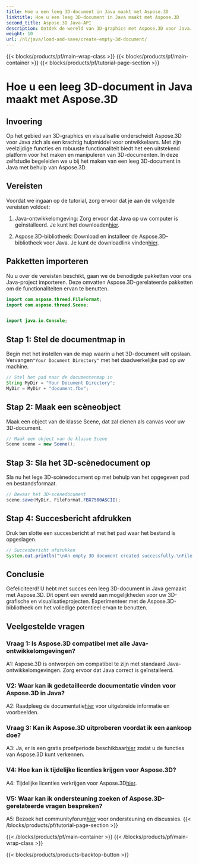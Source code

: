 ```yaml
---
title: Hoe u een leeg 3D-document in Java maakt met Aspose.3D
linktitle: Hoe u een leeg 3D-document in Java maakt met Aspose.3D
second_title: Aspose.3D Java-API
description: Ontdek de wereld van 3D-graphics met Aspose.3D voor Java. Volg onze stapsgewijze handleiding om moeiteloos een leeg 3D-document te maken.
weight: 10
url: /nl/java/load-and-save/create-empty-3d-document/
---
```


{{< blocks/products/pf/main-wrap-class >}}
{{< blocks/products/pf/main-container >}}
{{< blocks/products/pf/tutorial-page-section >}}

# Hoe u een leeg 3D-document in Java maakt met Aspose.3D

## Invoering

Op het gebied van 3D-graphics en visualisatie onderscheidt Aspose.3D voor Java zich als een krachtig hulpmiddel voor ontwikkelaars. Met zijn veelzijdige functies en robuuste functionaliteit biedt het een uitstekend platform voor het maken en manipuleren van 3D-documenten. In deze zelfstudie begeleiden we u bij het maken van een leeg 3D-document in Java met behulp van Aspose.3D.

## Vereisten

Voordat we ingaan op de tutorial, zorg ervoor dat je aan de volgende vereisten voldoet:

1.  Java-ontwikkelomgeving: Zorg ervoor dat Java op uw computer is geïnstalleerd. Je kunt het downloaden[hier](https://www.java.com/download/).

2.  Aspose.3D-bibliotheek: Download en installeer de Aspose.3D-bibliotheek voor Java. Je kunt de downloadlink vinden[hier](https://releases.aspose.com/3d/java/).

## Pakketten importeren

Nu u over de vereisten beschikt, gaan we de benodigde pakketten voor ons Java-project importeren. Deze omvatten Aspose.3D-gerelateerde pakketten om de functionaliteiten ervan te benutten.

```java
import com.aspose.threed.FileFormat;
import com.aspose.threed.Scene;


import java.io.Console;
```

## Stap 1: Stel de documentmap in

Begin met het instellen van de map waarin u het 3D-document wilt opslaan. Vervangen`"Your Document Directory"` met het daadwerkelijke pad op uw machine.

```java
// Stel het pad naar de documentenmap in
String MyDir = "Your Document Directory";
MyDir = MyDir + "document.fbx";
```

## Stap 2: Maak een scèneobject

Maak een object van de klasse Scene, dat zal dienen als canvas voor uw 3D-document.

```java
// Maak een object van de klasse Scene
Scene scene = new Scene();
```

## Stap 3: Sla het 3D-scènedocument op

Sla nu het lege 3D-scènedocument op met behulp van het opgegeven pad en bestandsformaat.

```java
// Bewaar het 3D-scènedocument
scene.save(MyDir, FileFormat.FBX7500ASCII);
```

## Stap 4: Succesbericht afdrukken

Druk ten slotte een succesbericht af met het pad waar het bestand is opgeslagen.

```java
// Succesbericht afdrukken
System.out.println("\nAn empty 3D document created successfully.\nFile saved at " + MyDir);
```

## Conclusie

Gefeliciteerd! U hebt met succes een leeg 3D-document in Java gemaakt met Aspose.3D. Dit opent een wereld aan mogelijkheden voor uw 3D-grafische en visualisatieprojecten. Experimenteer met de Aspose.3D-bibliotheek om het volledige potentieel ervan te benutten.

## Veelgestelde vragen

### Vraag 1: Is Aspose.3D compatibel met alle Java-ontwikkelomgevingen?

A1: Aspose.3D is ontworpen om compatibel te zijn met standaard Java-ontwikkelomgevingen. Zorg ervoor dat Java correct is geïnstalleerd.

### V2: Waar kan ik gedetailleerde documentatie vinden voor Aspose.3D in Java?

 A2: Raadpleeg de documentatie[hier](https://reference.aspose.com/3d/java/) voor uitgebreide informatie en voorbeelden.

### Vraag 3: Kan ik Aspose.3D uitproberen voordat ik een aankoop doe?

 A3: Ja, er is een gratis proefperiode beschikbaar[hier](https://releases.aspose.com/) zodat u de functies van Aspose.3D kunt verkennen.

### V4: Hoe kan ik tijdelijke licenties krijgen voor Aspose.3D?

 A4: Tijdelijke licenties verkrijgen voor Aspose.3D[hier](https://purchase.aspose.com/temporary-license/).

### V5: Waar kan ik ondersteuning zoeken of Aspose.3D-gerelateerde vragen bespreken?

 A5: Bezoek het communityforum[hier](https://forum.aspose.com/c/3d/18) voor ondersteuning en discussies.
{{< /blocks/products/pf/tutorial-page-section >}}

{{< /blocks/products/pf/main-container >}}
{{< /blocks/products/pf/main-wrap-class >}}

{{< blocks/products/products-backtop-button >}}
